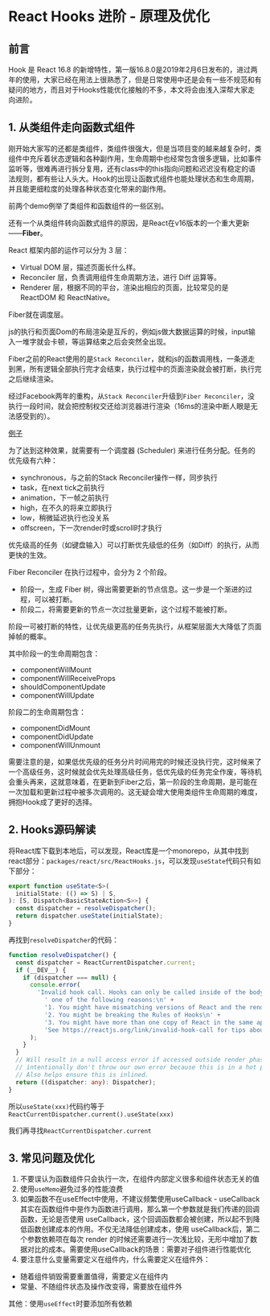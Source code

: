 # React Hooks 进阶 - 原理及优化

## 前言

Hook 是 React 16.8 的新增特性，第一版16.8.0是2019年2月6日发布的，进过两年的使用，大家已经在用法上很熟悉了，但是日常使用中还是会有一些不规范和有疑问的地方，而且对于Hooks性能优化接触的不多，本文将会由浅入深帮大家走向进阶。

## 1. 从类组件走向函数式组件

刚开始大家写的还都是类组件，类组件很强大，但是当项目变的越来越复杂时，类组件中充斥着状态逻辑和各种副作用，生命周期中也经常包含很多逻辑，比如事件监听等，很难再进行拆分复用，还有class中的this指向问题和迟迟没有稳定的语法规则，都有些让人头大。Hook的出现让函数式组件也能处理状态和生命周期，并且能更细粒度的处理各种状态变化带来的副作用。

前两个demo例举了类组件和函数组件的一些区别。

还有一个从类组件转向函数式组件的原因，是React在v16版本的一个重大更新——**Fiber**。

React 框架内部的运作可以分为 3 层：

- Virtual DOM 层，描述页面长什么样。
- Reconciler 层，负责调用组件生命周期方法，进行 Diff 运算等。
- Renderer 层，根据不同的平台，渲染出相应的页面，比较常见的是 ReactDOM 和 ReactNative。

Fiber就在调度层。

js的执行和页面Dom的布局渲染是互斥的，例如js做大数据运算的时候，input输入一堆字就会卡顿，等运算结束之后会突然全出现。

Fiber之前的React使用的是`Stack Reconciler`，就和js的函数调用栈，一条道走到黑，所有逻辑全部执行完才会结束，执行过程中的页面渲染就会被打断，执行完之后继续渲染。

经过Facebook两年的重构，从`Stack Reconciler`升级到`Fiber Reconciler`，没执行一段时间，就会把控制权交还给浏览器进行渲染（16ms的渲染中断人眼是无法感受到的）。

[例子](https://claudiopro.github.io/react-fiber-vs-stack-demo/)

为了达到这种效果，就需要有一个调度器 (Scheduler) 来进行任务分配。任务的优先级有六种：

- synchronous，与之前的Stack Reconciler操作一样，同步执行
- task，在next tick之前执行
- animation，下一帧之前执行
- high，在不久的将来立即执行
- low，稍微延迟执行也没关系
- offscreen，下一次render时或scroll时才执行

优先级高的任务（如键盘输入）可以打断优先级低的任务（如Diff）的执行，从而更快的生效。

Fiber Reconciler 在执行过程中，会分为 2 个阶段。

- 阶段一，生成 Fiber 树，得出需要更新的节点信息。这一步是一个渐进的过程，可以被打断。
- 阶段二，将需要更新的节点一次过批量更新，这个过程不能被打断。

阶段一可被打断的特性，让优先级更高的任务先执行，从框架层面大大降低了页面掉帧的概率。

其中阶段一的生命周期包含：
- componentWillMount
- componentWillReceiveProps
- shouldComponentUpdate
- componentWillUpdate

阶段二的生命周期包含：
- componentDidMount
- componentDidUpdate
- componentWillUnmount

需要注意的是，如果低优先级的任务分片时间用完的时候还没执行完，这时候来了一个高级任务，这时候就会优先处理高级任务，低优先级的任务完全作废，等待机会重头再来，这就意味着，在更新到Fiber之后，第一阶段的生命周期，是可能在一次加载和更新过程中被多次调用的。这无疑会增大使用类组件生命周期的难度，拥抱Hook成了更好的选择。

## 2. Hooks源码解读

将React库下载到本地后，可以发现，React库是一个monorepo，从其中找到react部分：`packages/react/src/ReactHooks.js`，可以发现`useState`代码只有如下部分：
```ts
export function useState<S>(
  initialState: (() => S) | S,
): [S, Dispatch<BasicStateAction<S>>] {
  const dispatcher = resolveDispatcher();
  return dispatcher.useState(initialState);
}
```
再找到`resolveDispatcher`的代码：
```ts
function resolveDispatcher() {
  const dispatcher = ReactCurrentDispatcher.current;
  if (__DEV__) {
    if (dispatcher === null) {
      console.error(
        'Invalid hook call. Hooks can only be called inside of the body of a function component. This could happen for' +
          ' one of the following reasons:\n' +
          '1. You might have mismatching versions of React and the renderer (such as React DOM)\n' +
          '2. You might be breaking the Rules of Hooks\n' +
          '3. You might have more than one copy of React in the same app\n' +
          'See https://reactjs.org/link/invalid-hook-call for tips about how to debug and fix this problem.',
      );
    }
  }
  // Will result in a null access error if accessed outside render phase. We
  // intentionally don't throw our own error because this is in a hot path.
  // Also helps ensure this is inlined.
  return ((dispatcher: any): Dispatcher);
}
```

所以`useState(xxx)`代码约等于`ReactCurrentDispatcher.current().useState(xxx)`

我们再寻找`ReactCurrentDispatcher.current`

## 3. 常见问题及优化

1. 不要误认为函数组件只会执行一次，在组件内部定义很多和组件状态无关的值
2. 使用`useMemo`避免过多的性能浪费
3. 如果函数不在useEffect中使用，不建议频繁使用useCallback - useCallback 其实在函数组件中是作为函数进行调用，那么第一个参数就是我们传递的回调函数，无论是否使用 useCallback，这个回调函数都会被创建，所以起不到降低函数创建成本的作用。不仅无法降低创建成本，使用 useCallback后，第二个参数依赖项在每次 render 的时候还需要进行一次浅比较，无形中增加了数据对比的成本。需要使用useCallback的场景：需要对子组件进行性能优化
4. 要注意什么变量需要定义在组件内，什么需要定义在组件外：
  - 随着组件销毁需要重置值得，需要定义在组件内
  - 常量、不随组件状态及操作改变得，需要放在组件外

其他：使用`useEffect`时要添加所有依赖
